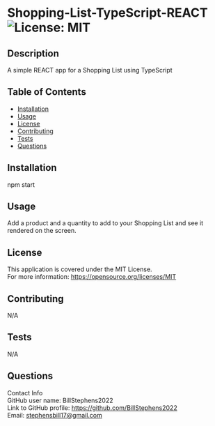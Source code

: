 # Shopping-List-TypeScript-REACT<br>![License: MIT](https://img.shields.io/badge/License-MIT-yellow.svg)

  ## Description

  A simple REACT app for a Shopping List using TypeScript
  
  ## Table of Contents
  
  - [Installation](#installation)
  - [Usage](#usage)
  - [License](#license)
  - [Contributing](#contributing)
  - [Tests](#tests)
  - [Questions](#questions)
  
  ## Installation
  
  npm start
  
  ## Usage
  
  Add a product and a quantity to add to your Shopping List and see it  rendered on the screen.

  ## License
This application is covered under the MIT License.
<br>For more information: https://opensource.org/licenses/MIT
  
  ## Contributing
  N/A
  
  ## Tests
  N/A

  ## Questions
  Contact Info<br>
  GitHub user name: BillStephens2022<br>
  Link to GitHub profile: https://github.com/BillStephens2022<br>
  Email: stephensbill17@gmail.com